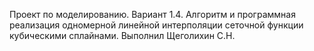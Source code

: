 Проект по моделированию.
Вариант 1.4. Алгоритм и программная реализация одномерной линейной интерполяции сеточной функции кубическими сплайнами.
Выполнил Щеголихин С.Н.
